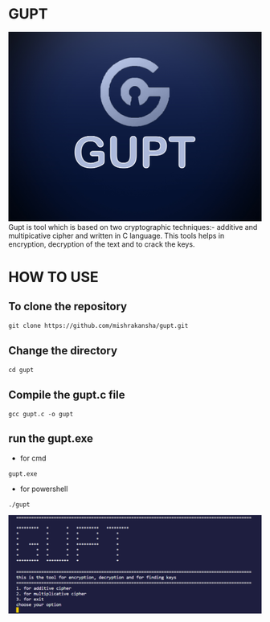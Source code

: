 # GUPT
![logo](https://github.com/mishrakansha/gupt/blob/main/logo/gupt.jpg)
Gupt is tool which is based on two cryptographic techniques:- additive and multipicative cipher and written in C language. This tools helps in encryption, decryption of the text and to crack the keys.

# HOW TO USE
## To clone the repository
```
git clone https://github.com/mishrakansha/gupt.git
```
## Change the directory
```
cd gupt
```
## Compile the gupt.c file
```
gcc gupt.c -o gupt
```
## run the gupt.exe
* for cmd 
```
gupt.exe
```
* for powershell
```
./gupt
```

![logo](https://github.com/mishrakansha/gupt/blob/main/logo/2022-05-26%20(3).png)
